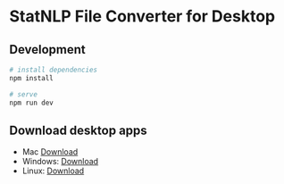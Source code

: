 # StatNLP File Converter for Desktop

## Development

``` bash
# install dependencies
npm install

# serve 
npm run dev

```

## Download desktop apps

- Mac [Download](https://raw.githubusercontent.com/sutd-statnlp/project-statnlp-desktop-file-converter/master/build/FileConverter-0.0.0.dmg)
- Windows: [Download](https://raw.githubusercontent.com/sutd-statnlp/project-statnlp-desktop-file-converter/master/build/FileConverter-0.0.0.exe)
- Linux: [Download](https://raw.githubusercontent.com/sutd-statnlp/project-statnlp-desktop-file-converter/master/build/FileConverter-0.0.0.AppImage)